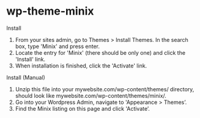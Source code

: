 # wp-theme-minix

Install
1. From your sites admin, go to Themes > Install Themes. In the search box, type 'Minix' and press enter. 
2. Locate the entry for 'Minix' (there should be only one) and click the 'Install' link. 
3. When installation is finished, click the 'Activate' link.
 
Install (Manual)
1. Unzip this file into your mywebsite.com/wp-content/themes/ directory, should look like mywebsite.com/wp-content/themes/minix/.
2. Go into your Wordpress Admin, navigate to 'Appearance > Themes’.
3. Find the Minix listing on this page and click 'Activate’.
